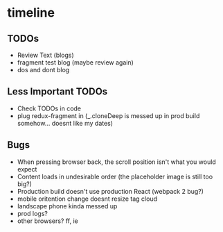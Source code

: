# timeline

## TODOs
 * Review Text (blogs)
  * fragment test blog (maybe review again)
  * dos and dont blog
  
## Less Important TODOs
 * Check TODOs in code
 * plug redux-fragment in (_.cloneDeep is messed up in prod build somehow... doesnt like my dates)
 
## Bugs
 * When pressing browser back, the scroll position isn't what you would expect
 * Content loads in undesirable order (the placeholder image is still too big?)
 * Production build doesn't use production React (webpack 2 bug?)
 * mobile oritention change doesnt resize tag cloud
 * landscape phone kinda messed up
 * prod logs?
 * other browsers? ff, ie